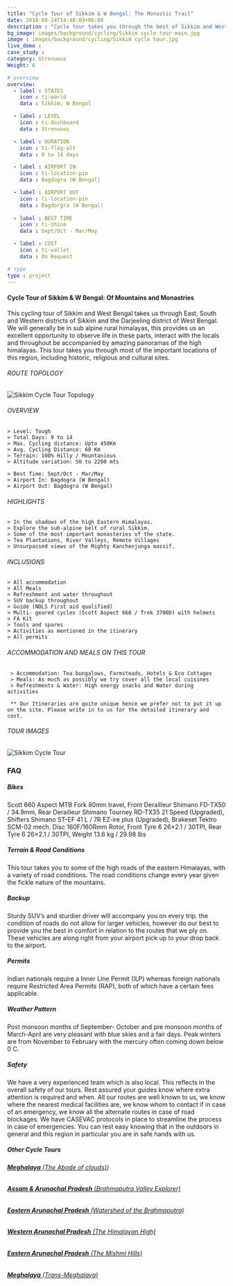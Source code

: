 ```yaml
---
title: "Cycle Tour of Sikkim & W Bengal: The Monastic Trail"
date: 2018-09-24T14:48:03+06:00
description : "Cycle tour takes you through the best of Sikkim and West Bengal"
bg_image: images/background/cycling/Sikkim cycle tour main.jpg
image : images/background/cycling/Sikkim cycle tour.jpg
live_demo : 
case_study : 
category: Strenuous
Weight: 6

# overview
overview:
  - label : STATES
    icon : ti-world
    data : Sikkim, W Bengal

  - label : LEVEL
    icon : ti-dashboard
    data : Strenuous

  - label : DURATION
    icon : ti-flag-alt
    data : 9 to 14 days

  - label : AIRPORT IN
    icon : ti-location-pin
    data : Bagdogra (W Bengal)

  - label : AIRPORT OUT
    icon : ti-location-pin
    data : Bagdorgra (W Bengal)
    
  - label : BEST TIME
    icon : ti-shine
    data : Sept/Oct - Mar/May

  - label : COST
    icon : ti-wallet
    data : On Request

# type
type : project
---
```


#### Cycle Tour of Sikkim & W Bengal: Of Mountains and Monastries

This cycling tour of Sikkim and West Bengal takes us through East, South and Western districts of Sikkim and the Darjeeling district of West Bengal. We will generally be in sub alpine rural himalayas, this provides us an excellent opportunity to observe life in these parts, interact with the locals and throughout be accompanied by amazing panoramas of the high himalayas. This tour takes you through most of the important locations of this region, including  historic, religious and cultural sites.




###### ROUTE TOPOLOGY

![Sikkim Cycle Tour Topology](/images/project/Sikkim-full-topo.jpg)

###### OVERVIEW
```
> Level: Tough
> Total Days: 9 to 14
> Max. Cycling distance: Upto 450Km
> Avg. Cycling Distance: 60 Km
> Terrain: 100% Hilly / Mountanious
> Altitude variation: 50 to 2200 mts

> Best Time: Sept/Oct - Mar/May
> Airport In: Bagdogra (W Bengal)
> Airport Out: Bagdogra (W Bengal) 
```




###### HIGHLIGHTS
```
> In the shadows of the high Eastern Himalayas.
> Explore the sub-alpine belt of rural Sikkim.
> Some of the most important monasteries of the state.
> Tea Plantations, River Valleys, Remote Villages
> Unsurpassed views of the Mighty Kanchenjunga massif.
```

###### INCLUSIONS
```
> All accommodation
> All Meals
> Refreshment and water throughout
> SUV backup throughout
> Guide (NOLS First aid qualified)
> Multi- geared cycles (Scott Aspect 660 / Trek 3700D) with helmets
> FA Kit
> Tools and spares
> Activities as mentioned in the itinerary
> All permits
```

###### ACCOMMODATION AND MEALS ON THIS TOUR

```
 > Accommodation: Tea bungalows, Farmsteads, Hotels & Eco Cottages 
 > Meals: As much as possibly we try cover all the local cuisines
 > Refreshments & Water: High energy snacks and Water during activities 
```


``` ** Our Itineraries are quite unique hence we prefer not to put it up on the site. Please write in to us for the detailed itinerary and cost.```

###### TOUR IMAGES

![Sikkim Cycle Tour](/images/background/cycling/sikkimcyclegallery.jpg)

### FAQ

##### Bikes

Scott 660 Aspect MTB
Fork 80mm travel, Front Derailleur Shimano FD-TX50 / 34.9mm, Rear Derailleur Shimano Tourney RD-TX35 21 Speed (Upgraded), Shifters Shimano ST-EF 41 L / 7R EZ-ire plus (Upgraded), Brakeset Tektro SCM-02 mech. Disc 160F/160Rmm Rotor, Front Tyre 6 26×2.1 / 30TPI, Rear Tyre 6 26×2.1 / 30TPI, Weight 13.6 kg / 29.98 lbs

##### Terrain & Road Conditions

This tour takes you to some of the high roads of the eastern Himalayas, with a variety of road conditions. The road conditions change every year given the fickle nature of the mountains.

##### Backup
Sturdy SUV’s and sturdier driver will accompany you on every trip. the condition of roads do not allow for larger vehicles, however do our best to provide you the best in comfort in relation to the routes that we ply on. These vehicles are along right from your airport pick up to your drop back to the airport.

##### Permits
Indian nationals require a Inner Line Permit (ILP) whereas foreign nationals require Restricted Area Permits (RAP), both of which have a certain fees applicable.

##### Weather Pattern
Post monsoon months of September- October and pre monsoon months of March-April are very pleasant with blue skies and a fair days. Peak winters are from November to February with the mercury often coming down below 0 C.

##### Safety 
We have a very experienced team which is also local. This reflects in the overall safety of our tours. Rest assured your guides know where extra attention is required and when. All our routes are well known to us, we know where the nearest medical facilities are, we know whom to contact if in case of an emergency, we know all the alternate routes in case of road blockages. We have CASEVAC protocols in place to streamline the process in case of emergencies. You can rest easy knowing that in the outdoors in general and this region in particular you are in safe hands with us.

##### Other Cycle Tours

###### [**Meghalaya** (The Abode of clouds)](/cycling/cycle-tour-of-meghalaya-the-abode-of-clouds/)) 
###### [**Assam & Arunachal Pradesh** (Brahmaputra Valley Explorer)](/cycling/cycle-tour-of-assam/) 
###### [**Eastern Arunachal Pradesh** (Watershed of the Brahmaputra)](/cycling/eastern-arunachal-pradesh-cycle-tour/) 
###### [**Western Arunachal Pradesh** (The Himalayan High)](/cycling/cycle-tour-of-western-arunachal-pradesh/)  
###### [**Eastern Arunachal Pradesh** (The Mishmi Hills)](/cycling/cycling-in-arunachal-pradesh/) 
###### [**Meghalaya** (Trans-Meghalaya)](/cycling/trans-meghalaya-cycle-tour/) 


